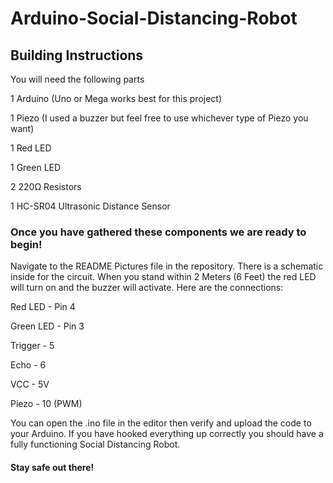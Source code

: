 # Arduino-Social-Distancing-Robot
## Building Instructions
You will need the following parts

1 Arduino (Uno or Mega works best for this project)

1 Piezo (I used a buzzer but feel free to use whichever type of Piezo you want)

1 Red LED

1 Green LED

2 220Ω Resistors

1 HC-SR04 Ultrasonic Distance Sensor

### Once you have gathered these components we are ready to begin!
Navigate to the README Pictures file in the repository. There is a schematic inside for the circuit.
When you stand within 2 Meters (6 Feet) the red LED will turn on and the buzzer will activate.
Here are the connections:

Red LED - Pin 4

Green LED - Pin 3

Trigger - 5

Echo - 6

VCC - 5V

Piezo - 10 (PWM)

You can open the .ino file in the editor then verify and upload the code to your Arduino. 
If you have hooked everything up correctly you should have a fully functioning Social Distancing Robot.

#### Stay safe out there!
